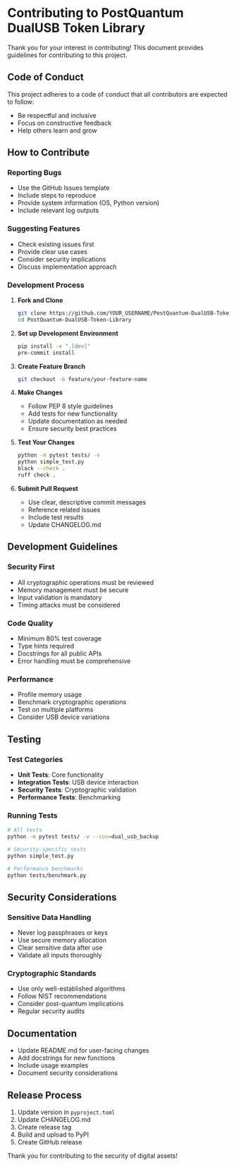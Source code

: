 # Contributing to PostQuantum DualUSB Token Library

Thank you for your interest in contributing! This document provides guidelines for contributing to this project.

## Code of Conduct

This project adheres to a code of conduct that all contributors are expected to follow:
- Be respectful and inclusive
- Focus on constructive feedback
- Help others learn and grow

## How to Contribute

### Reporting Bugs
- Use the GitHub Issues template
- Include steps to reproduce
- Provide system information (OS, Python version)
- Include relevant log outputs

### Suggesting Features
- Check existing issues first
- Provide clear use cases
- Consider security implications
- Discuss implementation approach

### Development Process

1. **Fork and Clone**
   ```bash
   git clone https://github.com/YOUR_USERNAME/PostQuantum-DualUSB-Token-Library.git
   cd PostQuantum-DualUSB-Token-Library
   ```

2. **Set up Development Environment**
   ```bash
   pip install -e ".[dev]"
   pre-commit install
   ```

3. **Create Feature Branch**
   ```bash
   git checkout -b feature/your-feature-name
   ```

4. **Make Changes**
   - Follow PEP 8 style guidelines
   - Add tests for new functionality
   - Update documentation as needed
   - Ensure security best practices

5. **Test Your Changes**
   ```bash
   python -m pytest tests/ -v
   python simple_test.py
   black --check .
   ruff check .
   ```

6. **Submit Pull Request**
   - Use clear, descriptive commit messages
   - Reference related issues
   - Include test results
   - Update CHANGELOG.md

## Development Guidelines

### Security First
- All cryptographic operations must be reviewed
- Memory management must be secure
- Input validation is mandatory
- Timing attacks must be considered

### Code Quality
- Minimum 80% test coverage
- Type hints required
- Docstrings for all public APIs
- Error handling must be comprehensive

### Performance
- Profile memory usage
- Benchmark cryptographic operations
- Test on multiple platforms
- Consider USB device variations

## Testing

### Test Categories
- **Unit Tests**: Core functionality
- **Integration Tests**: USB device interaction
- **Security Tests**: Cryptographic validation
- **Performance Tests**: Benchmarking

### Running Tests
```bash
# All tests
python -m pytest tests/ -v --cov=dual_usb_backup

# Security-specific tests
python simple_test.py

# Performance benchmarks
python tests/benchmark.py
```

## Security Considerations

### Sensitive Data Handling
- Never log passphrases or keys
- Use secure memory allocation
- Clear sensitive data after use
- Validate all inputs thoroughly

### Cryptographic Standards
- Use only well-established algorithms
- Follow NIST recommendations
- Consider post-quantum implications
- Regular security audits

## Documentation

- Update README.md for user-facing changes
- Add docstrings for new functions
- Include usage examples
- Document security considerations

## Release Process

1. Update version in `pyproject.toml`
2. Update CHANGELOG.md
3. Create release tag
4. Build and upload to PyPI
5. Create GitHub release

Thank you for contributing to the security of digital assets!
